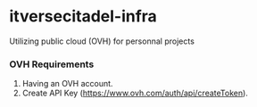 # itversecitadel-infra
Utilizing public cloud (OVH) for personnal projects 


### OVH Requirements
1) Having an OVH account.
2) Create API Key (https://www.ovh.com/auth/api/createToken).
